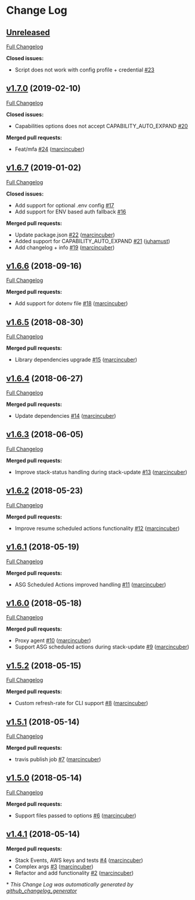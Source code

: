 # Change Log

## [Unreleased](https://github.com/marcincuber/aws-cfm-utils/tree/HEAD)

[Full Changelog](https://github.com/marcincuber/aws-cfm-utils/compare/v1.7.0...HEAD)

**Closed issues:**

- Script does not work with config profile + credential  [\#23](https://github.com/marcincuber/aws-cfm-utils/issues/23)

## [v1.7.0](https://github.com/marcincuber/aws-cfm-utils/tree/v1.7.0) (2019-02-10)
[Full Changelog](https://github.com/marcincuber/aws-cfm-utils/compare/v1.6.7...v1.7.0)

**Closed issues:**

- Capabilities options does not accept CAPABILITY\_AUTO\_EXPAND [\#20](https://github.com/marcincuber/aws-cfm-utils/issues/20)

**Merged pull requests:**

- Feat/mfa [\#24](https://github.com/marcincuber/aws-cfm-utils/pull/24) ([marcincuber](https://github.com/marcincuber))

## [v1.6.7](https://github.com/marcincuber/aws-cfm-utils/tree/v1.6.7) (2019-01-02)
[Full Changelog](https://github.com/marcincuber/aws-cfm-utils/compare/v1.6.6...v1.6.7)

**Closed issues:**

- Add support for optional .env config [\#17](https://github.com/marcincuber/aws-cfm-utils/issues/17)
- Add support for ENV based auth fallback [\#16](https://github.com/marcincuber/aws-cfm-utils/issues/16)

**Merged pull requests:**

- Update package.json [\#22](https://github.com/marcincuber/aws-cfm-utils/pull/22) ([marcincuber](https://github.com/marcincuber))
- Added support for CAPABILITY\_AUTO\_EXPAND [\#21](https://github.com/marcincuber/aws-cfm-utils/pull/21) ([juhamust](https://github.com/juhamust))
- Add changelog + info [\#19](https://github.com/marcincuber/aws-cfm-utils/pull/19) ([marcincuber](https://github.com/marcincuber))

## [v1.6.6](https://github.com/marcincuber/aws-cfm-utils/tree/v1.6.6) (2018-09-16)
[Full Changelog](https://github.com/marcincuber/aws-cfm-utils/compare/v1.6.5...v1.6.6)

**Merged pull requests:**

- Add support for dotenv file [\#18](https://github.com/marcincuber/aws-cfm-utils/pull/18) ([marcincuber](https://github.com/marcincuber))

## [v1.6.5](https://github.com/marcincuber/aws-cfm-utils/tree/v1.6.5) (2018-08-30)
[Full Changelog](https://github.com/marcincuber/aws-cfm-utils/compare/v1.6.4...v1.6.5)

**Merged pull requests:**

- Library dependencies upgrade [\#15](https://github.com/marcincuber/aws-cfm-utils/pull/15) ([marcincuber](https://github.com/marcincuber))

## [v1.6.4](https://github.com/marcincuber/aws-cfm-utils/tree/v1.6.4) (2018-06-27)
[Full Changelog](https://github.com/marcincuber/aws-cfm-utils/compare/v1.6.3...v1.6.4)

**Merged pull requests:**

- Update dependencies [\#14](https://github.com/marcincuber/aws-cfm-utils/pull/14) ([marcincuber](https://github.com/marcincuber))

## [v1.6.3](https://github.com/marcincuber/aws-cfm-utils/tree/v1.6.3) (2018-06-05)
[Full Changelog](https://github.com/marcincuber/aws-cfm-utils/compare/v1.6.2...v1.6.3)

**Merged pull requests:**

- Improve stack-status handling during stack-update [\#13](https://github.com/marcincuber/aws-cfm-utils/pull/13) ([marcincuber](https://github.com/marcincuber))

## [v1.6.2](https://github.com/marcincuber/aws-cfm-utils/tree/v1.6.2) (2018-05-23)
[Full Changelog](https://github.com/marcincuber/aws-cfm-utils/compare/v1.6.1...v1.6.2)

**Merged pull requests:**

- Improve resume scheduled actions functionality [\#12](https://github.com/marcincuber/aws-cfm-utils/pull/12) ([marcincuber](https://github.com/marcincuber))

## [v1.6.1](https://github.com/marcincuber/aws-cfm-utils/tree/v1.6.1) (2018-05-19)
[Full Changelog](https://github.com/marcincuber/aws-cfm-utils/compare/v1.6.0...v1.6.1)

**Merged pull requests:**

- ASG Scheduled Actions improved handling [\#11](https://github.com/marcincuber/aws-cfm-utils/pull/11) ([marcincuber](https://github.com/marcincuber))

## [v1.6.0](https://github.com/marcincuber/aws-cfm-utils/tree/v1.6.0) (2018-05-18)
[Full Changelog](https://github.com/marcincuber/aws-cfm-utils/compare/v1.5.2...v1.6.0)

**Merged pull requests:**

- Proxy agent [\#10](https://github.com/marcincuber/aws-cfm-utils/pull/10) ([marcincuber](https://github.com/marcincuber))
- Support ASG scheduled actions during stack-update [\#9](https://github.com/marcincuber/aws-cfm-utils/pull/9) ([marcincuber](https://github.com/marcincuber))

## [v1.5.2](https://github.com/marcincuber/aws-cfm-utils/tree/v1.5.2) (2018-05-15)
[Full Changelog](https://github.com/marcincuber/aws-cfm-utils/compare/v1.5.1...v1.5.2)

**Merged pull requests:**

- Custom refresh-rate for CLI support [\#8](https://github.com/marcincuber/aws-cfm-utils/pull/8) ([marcincuber](https://github.com/marcincuber))

## [v1.5.1](https://github.com/marcincuber/aws-cfm-utils/tree/v1.5.1) (2018-05-14)
[Full Changelog](https://github.com/marcincuber/aws-cfm-utils/compare/v1.5.0...v1.5.1)

**Merged pull requests:**

- travis publish job [\#7](https://github.com/marcincuber/aws-cfm-utils/pull/7) ([marcincuber](https://github.com/marcincuber))

## [v1.5.0](https://github.com/marcincuber/aws-cfm-utils/tree/v1.5.0) (2018-05-14)
[Full Changelog](https://github.com/marcincuber/aws-cfm-utils/compare/v1.4.1...v1.5.0)

**Merged pull requests:**

- Support files passed to options [\#6](https://github.com/marcincuber/aws-cfm-utils/pull/6) ([marcincuber](https://github.com/marcincuber))

## [v1.4.1](https://github.com/marcincuber/aws-cfm-utils/tree/v1.4.1) (2018-05-14)
**Merged pull requests:**

- Stack Events, AWS keys and tests [\#4](https://github.com/marcincuber/aws-cfm-utils/pull/4) ([marcincuber](https://github.com/marcincuber))
- Complex args [\#3](https://github.com/marcincuber/aws-cfm-utils/pull/3) ([marcincuber](https://github.com/marcincuber))
- Refactor and add functionality [\#2](https://github.com/marcincuber/aws-cfm-utils/pull/2) ([marcincuber](https://github.com/marcincuber))



\* *This Change Log was automatically generated by [github_changelog_generator](https://github.com/skywinder/Github-Changelog-Generator)*